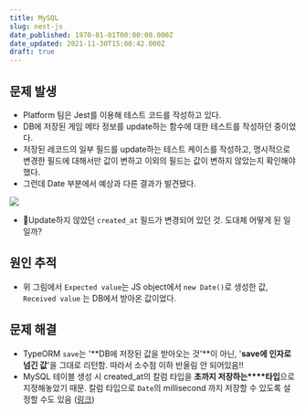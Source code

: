 ```yaml
---
title: MySQL
slug: nest-js
date_published: 1970-01-01T00:00:00.000Z
date_updated: 2021-11-30T15:00:42.000Z
draft: true
---
```


## 문제 발생

- Platform 팀은 Jest를 이용해 테스트 코드를 작성하고 있다.
- DB에 저장된 게임 메타 정보를 update하는 함수에 대한 테스트를 작성하던 중이었다.
- 저장된 레코드의 일부 필드를 update하는 테스트 케이스를 작성하고, 명시적으로 변경한 필드에 대해서만 값이 변하고 이외의 필드는 값이 변하지 않았는지 확인해야 했다.
- 그런데 Date 부분에서 예상과 다른 결과가 발견됐다.

![](__GHOST_URL__/content/images/2021/11/image--34-.png)
- Update하지 않았던 `created_at` 필드가 변경되어 있던 것. 도대체 어떻게 된 일일까?

## 원인 추적

- 위 그림에서 `Expected value`는 JS object에서 `new Date()`로 생성한 값, `Received value` 는 DB에서 받아온 값이었다.

## 문제 해결

- TypeORM `save`는 '**DB에 저장된 값을 받아오는 것'**이 아닌, '**save에 인자로 넘긴 값**'을 그대로 리턴함. 따라서 소수점 이하 반올림 안 되어있음!!
- MySQL 테이블 생성 시 created_at의 칼럼 타입을 **초까지 저장하는****타입**으로 지정해놓았기 때문. 칼럼 타입으로 `Date`의 millisecond 까지 저장할 수 있도록 설정할 수도 있음 ([링크](https://stackoverflow.com/questions/13344994/mysql-5-6-datetime-doesnt-accept-milliseconds-microseconds))
